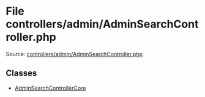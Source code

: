 File controllers/admin/AdminSearchController.php
=========

Source: [controllers/admin/AdminSearchController.php](https://github.com/PrestaShop/PrestaShop/blob/1.5.6.1/controllers/admin/AdminSearchController.php)


Classes
-------

* [AdminSearchControllerCore](class.AdminSearchControllerCore.md)

